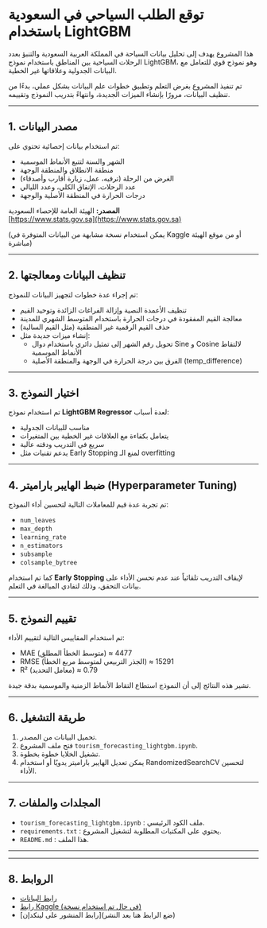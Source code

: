 # توقع الطلب السياحي في السعودية باستخدام LightGBM

هذا المشروع يهدف إلى تحليل بيانات السياحة في المملكة العربية السعودية والتنبؤ بعدد الرحلات السياحية بين المناطق باستخدام نموذج LightGBM، وهو نموذج قوي للتعامل مع البيانات الجدولية وعلاقاتها غير الخطية.  

تم تنفيذ المشروع بغرض التعلم وتطبيق خطوات علم البيانات بشكل عملي، بدءًا من تنظيف البيانات، مرورًا بإنشاء الميزات الجديدة، وانتهاءً بتدريب النموذج وتقييمه.

---

## 1. مصدر البيانات
تم استخدام بيانات إحصائية تحتوي على:
- الشهر والسنة لتتبع الأنماط الموسمية  
- منطقة الانطلاق والمنطقة الوجهة  
- الغرض من الرحلة (ترفيه، عمل، زيارة أقارب وأصدقاء)  
- عدد الرحلات، الإنفاق الكلي، وعدد الليالي  
- درجات الحرارة في المنطقة الأصلية والوجهة

**المصدر:** الهيئة العامة للإحصاء السعودية  
[https://www.stats.gov.sa](https://www.stats.gov.sa)  

(يمكن استخدام نسخة مشابهة من البيانات المتوفرة في Kaggle أو من موقع الهيئة مباشرة)

---

## 2. تنظيف البيانات ومعالجتها
تم إجراء عدة خطوات لتجهيز البيانات للنموذج:
- تنظيف الأعمدة النصية وإزالة الفراغات الزائدة وتوحيد القيم
- معالجة القيم المفقودة في درجات الحرارة باستخدام المتوسط الشهري للمدينة
- حذف القيم الرقمية غير المنطقية (مثل القيم السالبة)
- إنشاء ميزات جديدة مثل:
  - تحويل رقم الشهر إلى تمثيل دائري باستخدام دوال Sine و Cosine لالتقاط الأنماط الموسمية
  - الفرق بين درجة الحرارة في الوجهة والمنطقة الأصلية (temp_difference)

---

## 3. اختيار النموذج
تم استخدام نموذج **LightGBM Regressor** لعدة أسباب:
- مناسب للبيانات الجدولية
- يتعامل بكفاءة مع العلاقات غير الخطية بين المتغيرات
- سريع في التدريب ودقته عالية
- يدعم تقنيات مثل Early Stopping لمنع الـ overfitting

---

## 4. ضبط الهايبر باراميتر (Hyperparameter Tuning)
تم تجربة عدة قيم للمعاملات التالية لتحسين أداء النموذج:
- `num_leaves`  
- `max_depth`  
- `learning_rate`  
- `n_estimators`  
- `subsample`  
- `colsample_bytree`

كما تم استخدام **Early Stopping** لإيقاف التدريب تلقائياً عند عدم تحسن الأداء على بيانات التحقق، وذلك لتفادي المبالغة في التعلم.

---

## 5. تقييم النموذج
تم استخدام المقاييس التالية لتقييم الأداء:
- MAE (متوسط الخطأ المطلق) ≈ 4477  
- RMSE (الجذر التربيعي لمتوسط مربع الخطأ) ≈ 15291  
- R² (معامل التحديد) ≈ 0.79

تشير هذه النتائج إلى أن النموذج استطاع التقاط الأنماط الزمنية والموسمية بدقة جيدة.

---

## 6. طريقة التشغيل
1. تحميل البيانات من المصدر.  
2. فتح ملف المشروع `tourism_forecasting_lightgbm.ipynb`.  
3. تشغيل الخلايا خطوة بخطوة.  
4. يمكن تعديل الهايبر باراميتر يدويًا أو استخدام RandomizedSearchCV لتحسين الأداء.

---

## 7. المجلدات والملفات
- `tourism_forecasting_lightgbm.ipynb` : ملف الكود الرئيسي.  
- `requirements.txt` : يحتوي على المكتبات المطلوبة لتشغيل المشروع.  
- `README.md` : هذا الملف.

---

---

## 8. الروابط
- [رابط البيانات](https://www.stats.gov.sa)  
- [رابط Kaggle (في حال تم استخدام نسخة)](https://www.kaggle.com)  
- [رابط المنشور على لينكدإن](ضع الرابط هنا بعد النشر)  
